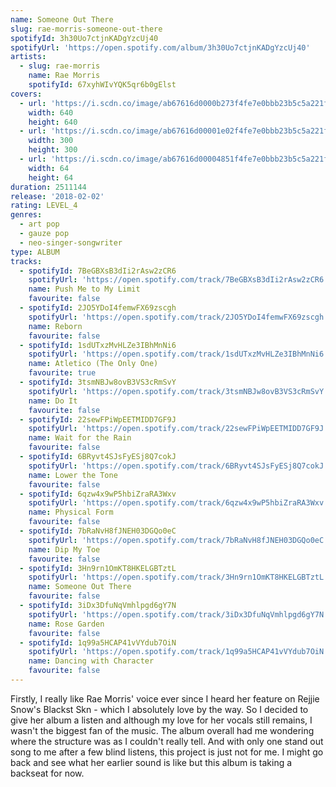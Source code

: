 ```yaml
---
name: Someone Out There
slug: rae-morris-someone-out-there
spotifyId: 3h30Uo7ctjnKADgYzcUj40
spotifyUrl: 'https://open.spotify.com/album/3h30Uo7ctjnKADgYzcUj40'
artists:
  - slug: rae-morris
    name: Rae Morris
    spotifyId: 67xyhWIvYQK5qr6b0gElst
covers:
  - url: 'https://i.scdn.co/image/ab67616d0000b273f4fe7e0bbb23b5c5a221f4b2'
    width: 640
    height: 640
  - url: 'https://i.scdn.co/image/ab67616d00001e02f4fe7e0bbb23b5c5a221f4b2'
    width: 300
    height: 300
  - url: 'https://i.scdn.co/image/ab67616d00004851f4fe7e0bbb23b5c5a221f4b2'
    width: 64
    height: 64
duration: 2511144
release: '2018-02-02'
rating: LEVEL_4
genres:
  - art pop
  - gauze pop
  - neo-singer-songwriter
type: ALBUM
tracks:
  - spotifyId: 7BeGBXsB3dIi2rAsw2zCR6
    spotifyUrl: 'https://open.spotify.com/track/7BeGBXsB3dIi2rAsw2zCR6'
    name: Push Me to My Limit
    favourite: false
  - spotifyId: 2JO5YDoI4femwFX69zscgh
    spotifyUrl: 'https://open.spotify.com/track/2JO5YDoI4femwFX69zscgh'
    name: Reborn
    favourite: false
  - spotifyId: 1sdUTxzMvHLZe3IBhMnNi6
    spotifyUrl: 'https://open.spotify.com/track/1sdUTxzMvHLZe3IBhMnNi6'
    name: Atletico (The Only One)
    favourite: true
  - spotifyId: 3tsmNBJw8ovB3VS3cRmSvY
    spotifyUrl: 'https://open.spotify.com/track/3tsmNBJw8ovB3VS3cRmSvY'
    name: Do It
    favourite: false
  - spotifyId: 22sewFPiWpEETMIDD7GF9J
    spotifyUrl: 'https://open.spotify.com/track/22sewFPiWpEETMIDD7GF9J'
    name: Wait for the Rain
    favourite: false
  - spotifyId: 6BRyvt4SJsFyESj8Q7cokJ
    spotifyUrl: 'https://open.spotify.com/track/6BRyvt4SJsFyESj8Q7cokJ'
    name: Lower the Tone
    favourite: false
  - spotifyId: 6qzw4x9wP5hbiZraRA3Wxv
    spotifyUrl: 'https://open.spotify.com/track/6qzw4x9wP5hbiZraRA3Wxv'
    name: Physical Form
    favourite: false
  - spotifyId: 7bRaNvH8fJNEH03DGQo0eC
    spotifyUrl: 'https://open.spotify.com/track/7bRaNvH8fJNEH03DGQo0eC'
    name: Dip My Toe
    favourite: false
  - spotifyId: 3Hn9rn1OmKT8HKELGBTztL
    spotifyUrl: 'https://open.spotify.com/track/3Hn9rn1OmKT8HKELGBTztL'
    name: Someone Out There
    favourite: false
  - spotifyId: 3iDx3DfuNqVmhlpgd6gY7N
    spotifyUrl: 'https://open.spotify.com/track/3iDx3DfuNqVmhlpgd6gY7N'
    name: Rose Garden
    favourite: false
  - spotifyId: 1q99a5HCAP41vVYdub7OiN
    spotifyUrl: 'https://open.spotify.com/track/1q99a5HCAP41vVYdub7OiN'
    name: Dancing with Character
    favourite: false
---
```

Firstly, I really like Rae Morris' voice ever since I heard her feature on Rejjie Snow's
Blackst Skn - which I absolutely love by the way. So I decided to give her album a listen
and although my love for her vocals still remains, I wasn't the biggest fan of the music.
The album overall had me wondering where the structure was as I couldn't really tell. And
with only one stand out song to me after a few blind listens, this project is just not for
me. I might go back and see what her earlier sound is like but this album is taking a
backseat for now.
